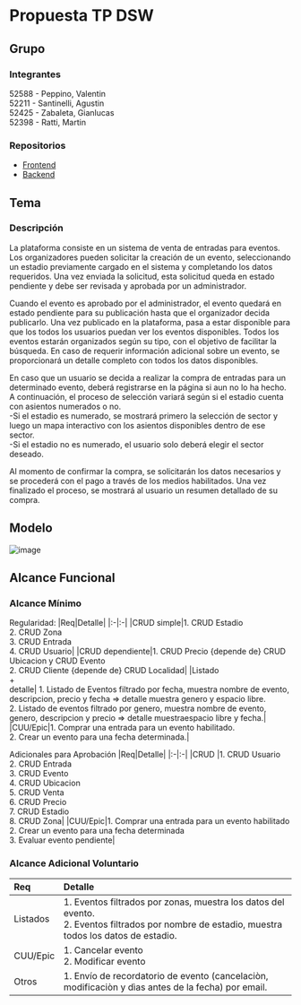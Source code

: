 # Propuesta TP DSW

## Grupo
### Integrantes
 52588 - Peppino, Valentin<br>
 52211 - Santinelli, Agustin<br>
 52425 - Zabaleta, Gianlucas<br>
 52398 - Ratti, Martin<br>

### Repositorios
* [Frontend](https://github.com/valenpeppi/FrontEnd-Venta-de-Entradas)
* [Backend](https://github.com/valenpeppi/BackEnd-Venta-de-Entradas)

## Tema
### Descripción
La plataforma consiste en un sistema de venta de entradas para eventos. Los organizadores pueden solicitar la creación de un evento, seleccionando un estadio
    previamente cargado en el sistema y completando los datos requeridos. Una vez enviada la solicitud, esta solicitud queda en estado pendiente y debe ser revisada y aprobada por un administrador.<br>
    
Cuando el evento es aprobado por el administrador, el evento quedará en estado pendiente para su publicación hasta que el organizador decida publicarlo. Una vez publicado en la plataforma, pasa a estar disponible para que los todos los usuarios puedan ver los eventos disponibles. Todos los eventos estarán organizados según su tipo, con el objetivo de facilitar la búsqueda. En caso de requerir información adicional sobre un evento, se proporcionará un detalle completo con todos los datos disponibles.<br>

En caso que un usuario se decida a realizar la compra de entradas para un determinado evento, deberá registrarse en la página si aun no lo ha hecho. A continuación, el proceso de selección variará según si el estadio cuenta con asientos numerados o no.<br>
   -Si el estadio es numerado, se mostrará primero la selección de sector y luego un mapa interactivo con los asientos disponibles dentro de ese sector.<br>
   -Si el estadio no es numerado, el usuario solo deberá elegir el sector deseado.<br>

Al momento de confirmar la compra, se solicitarán los datos necesarios y se procederá con el pago a través de los medios habilitados. Una vez finalizado el proceso, se mostrará al usuario un resumen detallado de su compra.

## Modelo    
![image](https://github.com/user-attachments/assets/d4eed8b0-1d41-4484-9ba2-eefed77615c4)



## Alcance Funcional 

### Alcance Mínimo


Regularidad:
|Req|Detalle|
|:-|:-|
|CRUD simple|1. CRUD Estadio<br>2. CRUD Zona <br>3. CRUD Entrada <br>4. CRUD Usuario|
|CRUD dependiente|1. CRUD Precio {depende de} CRUD Ubicacion y CRUD Evento<br>2. CRUD Cliente {depende de} CRUD Localidad|
|Listado<br>+<br>detalle| 1. Listado de Eventos filtrado por fecha, muestra nombre de evento, descripcion, precio y fecha => detalle muestra genero y espacio libre.<br> 2. Listado de eventos filtrado por genero, muestra nombre de evento, genero, descripcion y precio => detalle muestraespacio libre y fecha.|
|CUU/Epic|1. Comprar una entrada para un evento habilitado.<br>2. Crear un evento para una fecha determinada.|


Adicionales para Aprobación
|Req|Detalle|
|:-|:-|
|CRUD |1. CRUD Usuario<br>2. CRUD Entrada<br>3. CRUD Evento<br>4. CRUD Ubicacion<br>5. CRUD Venta<br>6. CRUD Precio<br>7. CRUD Estadio<br>8. CRUD Zona|
|CUU/Epic|1. Comprar una entrada para un evento habilitado<br>2. Crear un evento para una fecha determinada<br>3. Evaluar evento pendiente|


### Alcance Adicional Voluntario


|Req|Detalle|
|:-|:-|
|Listados |1. Eventos filtrados por zonas, muestra los datos del evento. <br>2. Eventos filtrados por nombre de estadio, muestra todos los datos de estadio.|
|CUU/Epic|1. Cancelar evento<br>2. Modificar evento|
|Otros|1. Envío de recordatorio de evento (cancelaciòn, modificaciòn y dìas antes de la fecha) por email.|

